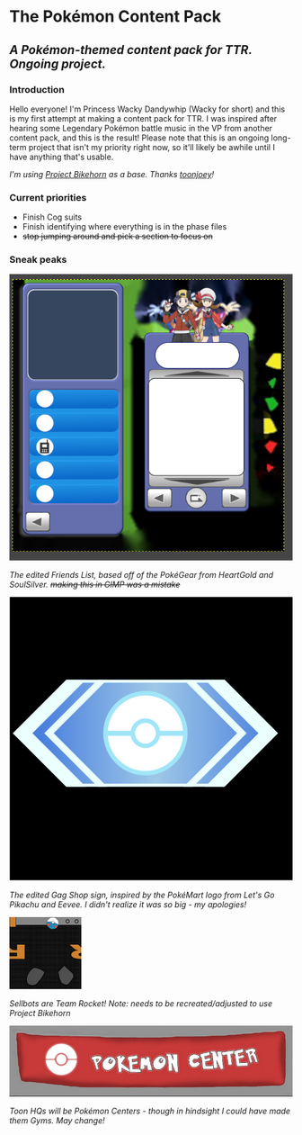 # The Pokémon Content Pack
## *A Pokémon-themed content pack for TTR. Ongoing project.*

### Introduction 
Hello everyone! I'm Princess Wacky Dandywhip (Wacky for short) and this is my first attempt at making a content pack for TTR. I was inspired after hearing some Legendary Pokémon battle music in the VP from another content pack, and this is the result! Please note that this is an ongoing long-term project that isn't my priority right now, so it'll likely be awhile until I have anything that's usable.

*I'm using [Project Bikehorn](https://github.com/toonjoey/toontown-project-bikehorn) as a base. Thanks [toonjoey](https://github.com/toonjoey)!*

### Current priorities
- Finish Cog suits
- Finish identifying where everything is in the phase files
- ~~stop jumping around and pick a section to focus on~~

### Sneak peaks
![A screenshot of the edited Friends List.](FriendsList_Preview.png)

*The edited Friends List, based off of the PokéGear from HeartGold and SoulSilver. ~~making this in GIMP was a mistake~~*


![The edited Gag Shop sign.](GS_sign.jpg)

*The edited Gag Shop sign, inspired by the PokéMart logo from Let's Go Pikachu and Eevee. I didn't realize it was so big - my apologies!*


![The edited Sellbot Suit design.](s_blazer.jpg)

*Sellbots are Team Rocket! Note: needs to be recreated/adjusted to use Project Bikehorn*

![A screenshot of the edited Toon HQ banner.](HQ-Banner.png)

*Toon HQs will be Pokémon Centers - though in hindsight I could have made them Gyms. May change!*
